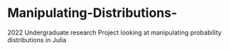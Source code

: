 # Manipulating-Distributions-

2022 Undergraduate research Project looking at manipulating probability distributions in Julia
